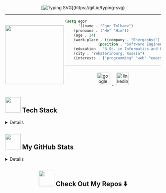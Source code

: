 <div align="center">

<!-- https://github.com/DenverCoder1/readme-typing-svg -->

[![Typing SVG](https://readme-typing-svg.herokuapp.com?color=%2336BCF7&center=true&vCenter=true&width=500&lines=Hi+there.+I+am+Egor.;Welcome+to+my+Profile!!!;I+am+a+backend+developer.)](https://git.io/typing-svg)

</div>

---

<img src="https://octodex.github.com/images/daftpunktocat-thomas.gif"
     style="margin-top:20px;"
     height="190px"
     align="left" />

```lisp
(setq egor
      '((name . "Egor Tolbaev")
	(pronouns . ("He" "Him"))
	(age . 24)
	(work-place . ((company . "Energosbyt")
		       (position . "Software Engineer")))
	(education . "B.Sc. in Informatics and Computer Engineering")
	(city . "Yekaterinburg, Russia")
	(interests . ("programming" "web" "emacs"))))
```

---

<div align="center">
    <a href="mailto:egor05.09.97@gmail.com">
        <img title="google" alt="google" style="margin: 10px" height="40" src="https://cdn.jsdelivr.net/gh/devicons/devicon/icons/google/google-original.svg" />
    </a>
    <a href="https://www.linkedin.com/in/egortolbaev/">
        <img title="linkedin" alt="linkedin" style="margin: 10px" height="40" src="https://cdn.jsdelivr.net/gh/devicons/devicon/icons/linkedin/linkedin-original.svg" />
    </a>
</div>

<h2><img src="https://media.giphy.com/media/WUlplcMpOCEmTGBtBW/giphy.gif" width="50"> Tech Stack</h2>

<details>
    <details>
        <summary>:bulb: Programming Languages</summary>
            <div align="center">
                <code><img title="Csharp" alt="csharp" style="margin: 10px" height="50" src="https://cdn.jsdelivr.net/gh/devicons/devicon/icons/csharp/csharp-original.svg" /></code>
                <code><img title="PHP" alt="php"  style="margin: 10px" height="50" src="https://cdn.jsdelivr.net/gh/devicons/devicon/icons/php/php-original.svg" /></code>
                <code><img title="HTML 5" alt="html5"  style="margin: 10px" height="50" src="https://cdn.jsdelivr.net/gh/devicons/devicon/icons/html5/html5-original.svg" /></code>
                <code><img title="CSS 3" alt="css3"  style="margin: 10px" height="50" src="https://cdn.jsdelivr.net/gh/devicons/devicon/icons/css3/css3-original.svg" /></code>
                <code><img title="JavaScript" alt="javascript"  style="margin: 10px" height="50" src="https://cdn.jsdelivr.net/gh/devicons/devicon/icons/javascript/javascript-original.svg" /></code>
                <code> <img title="Markdown" alt="markdown"  style="margin: 10px" height="50" src="https://cdn.jsdelivr.net/gh/devicons/devicon/icons/markdown/markdown-original.svg" /></code>
                <code> <img title="Org" alt="org"  style="margin: 10px" height="50" src="https://img.shields.io/badge/-%231572B6.svg?logo=org&logoColor=white"/></code>
                </div>
            </details>
    <details>
        <summary>📚 Frameworks and libraries</summary>
            <div align="center">
                <code><img title="DotNet" alt="dot-net" style="margin: 10px" height="50" src="https://cdn.jsdelivr.net/gh/devicons/devicon/icons/dot-net/dot-net-plain-wordmark.svg" /></code>
                <code><img title="Laravel" alt="laravel" style="margin: 10px" height="50" src="https://cdn.jsdelivr.net/gh/devicons/devicon/icons/laravel/laravel-plain-wordmark.svg" /></code>
                <code> <img title="Bootstrap" alt="bootstrap" style="margin: 10px" height="50" src="https://cdn.jsdelivr.net/gh/devicons/devicon/icons/bootstrap/bootstrap-plain-wordmark.svg" /></code>
            </div>
    </details>
    <details>
        <summary>📙 Databases</summary>
            <div align="center">
                <code><img title="MicrosoftSQLServer" alt="microsoftsqlserver" style="margin: 10px" height="50" src="https://cdn.jsdelivr.net/gh/devicons/devicon/icons/microsoftsqlserver/microsoftsqlserver-plain-wordmark.svg" /></code>
                <code><img title="Postgresql" alt="postgresql" style="margin: 10px" height="50" src="https://cdn.jsdelivr.net/gh/devicons/devicon/icons/postgresql/postgresql-plain-wordmark.svg" /></code>
                <code><img title="Oracle" alt="oracle" style="margin: 10px" height="50" src="https://cdn.jsdelivr.net/gh/devicons/devicon/icons/oracle/oracle-original.svg" /></code>
            </div>
    </details>
    <details>
        <summary>✔️ Version Control</summary>
            <div align="center">
                <code><img title="Git" alt="git" style="margin: 10px" height="50" src="https://cdn.jsdelivr.net/gh/devicons/devicon/icons/git/git-original.svg" /></code>
                <code><img title="GitHub" alt="github" style="margin: 10px" height="50" src="https://cdn.jsdelivr.net/gh/devicons/devicon/icons/github/github-original.svg" /></code>
            </div>
    </details>
    <details>
        <summary>✍ IDEs/Editors</summary>
            <div align="center">
                <code><img title="VisualStudio" alt="visualstudio" style="margin: 10px" height="50" src="https://cdn.jsdelivr.net/gh/devicons/devicon/icons/visualstudio/visualstudio-plain.svg" /></code>
                <code><img title="VSCode" alt="vscode" style="margin: 10px" height="50" src="https://cdn.jsdelivr.net/gh/devicons/devicon/icons/vscode/vscode-original.svg" /></code>
                <code><img title="PHPStorm" alt="phpstorm" style="margin: 10px" height="50" src="https://cdn.jsdelivr.net/gh/devicons/devicon/icons/phpstorm/phpstorm-original.svg" /></code>
                <code><img title="GNUEmacs" alt="GNUEmacs" style="margin: 10px" height="50" src="https://img.shields.io/badge/-%23734F96.svg?logo=GNUEmacs&logoColor=white" /></code>
            </div>
    </details>
</details>

<!-- https://github.com/anuraghazra/github-readme-stats -->
<h2><img src="https://media.giphy.com/media/12oufCB0MyZ1Go/giphy.gif" width="50"> My GitHub Stats</h2>

<details>
    <details>
        <summary>📊 General Stats</summary>
            <img src="https://github-readme-stats.vercel.app/api?username=EgorTolbaev&show_icons=true&theme=react&count_private=true" alt="egortolbaev">
    </details>
    <details>
        <summary>🔧 Top language</summary>
            <img src="https://github-readme-stats.vercel.app/api/top-langs/?username=EgorTolbaev&layout=compact&langs_count=10&hide=java&theme=react">
            <p><b>*Note:</b> Top languages is only a metric of the languages my public code consists of and doesn't reflect experience or skill level.</p>
    </details>
    <details>
        <summary>📈 Streak stats</summary>
        <img src="https://github-readme-streak-stats.herokuapp.com/?user=EgorTolbaev&theme=react">
    </details>
</details>

<h2 align="center"><img src="https://media.giphy.com/media/VgCDAzcKvsR6OM0uWg/giphy.gif" width="50"> Check Out My Repos ⬇️ </h2>
